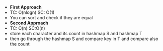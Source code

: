 - **First Approach**
- TC: O(nlogn) SC: O(1)
- You can sort and check if they are equal
- **Second Approach**
- TC: O(n) SC:O(n)
- store each character and its count in hashmap S and hashmap T
- then go through the hashmap S and compare key in T and compare also the count